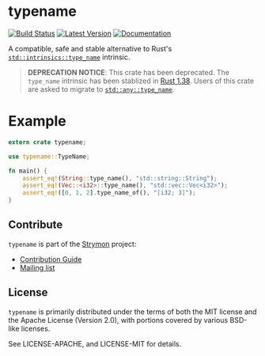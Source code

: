 typename
========

[![Build Status](https://travis-ci.org/strymon-system/typename.svg?branch=master)](https://travis-ci.org/strymon-system/typename)
[![Latest Version](https://img.shields.io/crates/v/typename.svg)](https://crates.io/crates/typename)
[![Documentation](https://docs.rs/typename/badge.svg)](https://docs.rs/typename)

A compatible, safe and stable alternative to Rust's
[`std::intrinsics::type_name`](https://doc.rust-lang.org/std/intrinsics/fn.type_name.html)
intrinsic.


> **DEPRECATION NOTICE**: This crate has been deprecated. The `type_name` intrinsic has been stablized in [Rust 1.38](https://blog.rust-lang.org/2019/09/26/Rust-1.38.0.html#std:any::type_name). Users of this crate are asked to migrate to [`std::any::type_name`](https://doc.rust-lang.org/std/any/fn.type_name.html).

# Example

```rust
extern crate typename;

use typename::TypeName;

fn main() {
    assert_eq!(String::type_name(), "std::string::String");
    assert_eq!(Vec::<i32>::type_name(), "std::vec::Vec<i32>");
    assert_eq!([0, 1, 2].type_name_of(), "[i32; 3]");
}
```

## Contribute

`typename` is part of the [Strymon](https://strymon-system.github.io/) project:

 - [Contribution Guide](https://strymon-system.github.io/docs/how-to-contribute)
 - [Mailing list](https://lists.inf.ethz.ch/mailman/listinfo/strymon-users)

## License

`typename` is primarily distributed under the terms of both the MIT license and the Apache License (Version 2.0), with portions covered by various BSD-like licenses.

See LICENSE-APACHE, and LICENSE-MIT for details.
